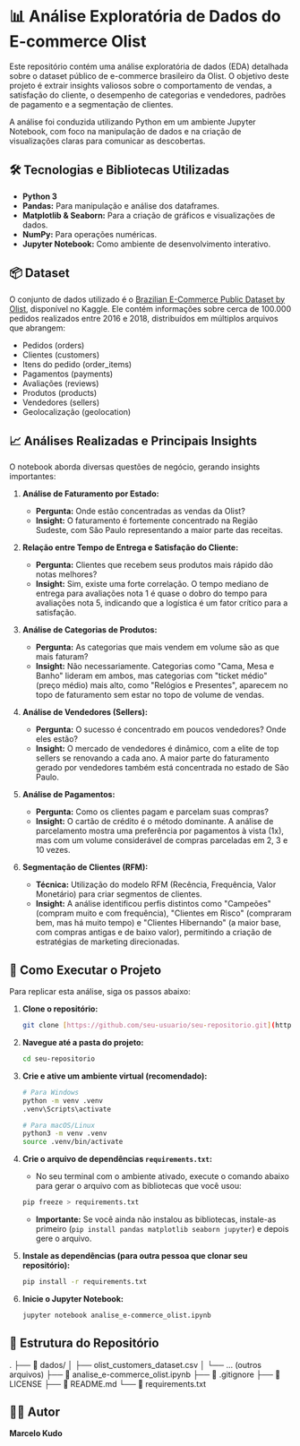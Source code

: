 # 📊 Análise Exploratória de Dados do E-commerce Olist

Este repositório contém uma análise exploratória de dados (EDA) detalhada sobre o dataset público de e-commerce brasileiro da Olist. O objetivo deste projeto é extrair insights valiosos sobre o comportamento de vendas, a satisfação do cliente, o desempenho de categorias e vendedores, padrões de pagamento e a segmentação de clientes.

A análise foi conduzida utilizando Python em um ambiente Jupyter Notebook, com foco na manipulação de dados e na criação de visualizações claras para comunicar as descobertas.

## 🛠️ Tecnologias e Bibliotecas Utilizadas

* **Python 3**
* **Pandas:** Para manipulação e análise dos dataframes.
* **Matplotlib & Seaborn:** Para a criação de gráficos e visualizações de dados.
* **NumPy:** Para operações numéricas.
* **Jupyter Notebook:** Como ambiente de desenvolvimento interativo.

## 📦 Dataset

O conjunto de dados utilizado é o [Brazilian E-Commerce Public Dataset by Olist](https://www.kaggle.com/datasets/olistbr/brazilian-ecommerce), disponível no Kaggle. Ele contém informações sobre cerca de 100.000 pedidos realizados entre 2016 e 2018, distribuídos em múltiplos arquivos que abrangem:

* Pedidos (orders)
* Clientes (customers)
* Itens do pedido (order_items)
* Pagamentos (payments)
* Avaliações (reviews)
* Produtos (products)
* Vendedores (sellers)
* Geolocalização (geolocation)

## 📈 Análises Realizadas e Principais Insights

O notebook aborda diversas questões de negócio, gerando insights importantes:

1.  **Análise de Faturamento por Estado:**
    * **Pergunta:** Onde estão concentradas as vendas da Olist?
    * **Insight:** O faturamento é fortemente concentrado na Região Sudeste, com São Paulo representando a maior parte das receitas.

2.  **Relação entre Tempo de Entrega e Satisfação do Cliente:**
    * **Pergunta:** Clientes que recebem seus produtos mais rápido dão notas melhores?
    * **Insight:** Sim, existe uma forte correlação. O tempo mediano de entrega para avaliações nota 1 é quase o dobro do tempo para avaliações nota 5, indicando que a logística é um fator crítico para a satisfação.

3.  **Análise de Categorias de Produtos:**
    * **Pergunta:** As categorias que mais vendem em volume são as que mais faturam?
    * **Insight:** Não necessariamente. Categorias como "Cama, Mesa e Banho" lideram em ambos, mas categorias com "ticket médio" (preço médio) mais alto, como "Relógios e Presentes", aparecem no topo de faturamento sem estar no topo de volume de vendas.

4.  **Análise de Vendedores (Sellers):**
    * **Pergunta:** O sucesso é concentrado em poucos vendedores? Onde eles estão?
    * **Insight:** O mercado de vendedores é dinâmico, com a elite de top sellers se renovando a cada ano. A maior parte do faturamento gerado por vendedores também está concentrada no estado de São Paulo.

5.  **Análise de Pagamentos:**
    * **Pergunta:** Como os clientes pagam e parcelam suas compras?
    * **Insight:** O cartão de crédito é o método dominante. A análise de parcelamento mostra uma preferência por pagamentos à vista (1x), mas com um volume considerável de compras parceladas em 2, 3 e 10 vezes.

6.  **Segmentação de Clientes (RFM):**
    * **Técnica:** Utilização do modelo RFM (Recência, Frequência, Valor Monetário) para criar segmentos de clientes.
    * **Insight:** A análise identificou perfis distintos como "Campeões" (compram muito e com frequência), "Clientes em Risco" (compraram bem, mas há muito tempo) e "Clientes Hibernando" (a maior base, com compras antigas e de baixo valor), permitindo a criação de estratégias de marketing direcionadas.

## 🚀 Como Executar o Projeto

Para replicar esta análise, siga os passos abaixo:

1.  **Clone o repositório:**
    ```bash
    git clone [https://github.com/seu-usuario/seu-repositorio.git](https://github.com/seu-usuario/seu-repositorio.git)
    ```

2.  **Navegue até a pasta do projeto:**
    ```bash
    cd seu-repositorio
    ```

3.  **Crie e ative um ambiente virtual (recomendado):**
    ```bash
    # Para Windows
    python -m venv .venv
    .venv\Scripts\activate

    # Para macOS/Linux
    python3 -m venv .venv
    source .venv/bin/activate
    ```

4.  **Crie o arquivo de dependências `requirements.txt`:**
    * No seu terminal com o ambiente ativado, execute o comando abaixo para gerar o arquivo com as bibliotecas que você usou:
    ```bash
    pip freeze > requirements.txt
    ```
    * **Importante:** Se você ainda não instalou as bibliotecas, instale-as primeiro (`pip install pandas matplotlib seaborn jupyter`) e depois gere o arquivo.

5.  **Instale as dependências (para outra pessoa que clonar seu repositório):**
    ```bash
    pip install -r requirements.txt
    ```

6.  **Inicie o Jupyter Notebook:**
    ```bash
    jupyter notebook analise_e-commerce_olist.ipynb
    ```

## 📂 Estrutura do Repositório
.
├── 📁 dados/
│   ├── olist_customers_dataset.csv
│   └── ... (outros arquivos)
├── 📄 analise_e-commerce_olist.ipynb
├── 📄 .gitignore
├── 📄 LICENSE
├── 📄 README.md
└── 📄 requirements.txt

## 👨‍💻 Autor

**Marcelo Kudo**
